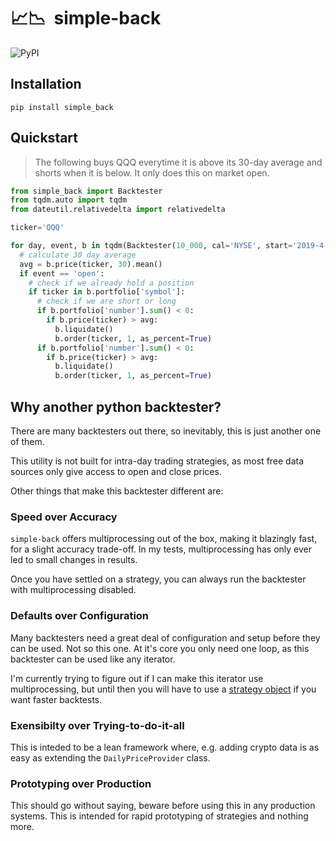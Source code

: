 # 📈📉&nbsp;&nbsp;simple-back
![PyPI](https://img.shields.io/pypi/v/simple-back)

## Installation
````
pip install simple_back
````
## Quickstart
> The following buys QQQ everytime it is above its 30-day average and shorts when it is below. It only does this on market open.

````python
from simple_back import Backtester
from tqdm.auto import tqdm
from dateutil.relativedelta import relativedelta

ticker='QQQ'

for day, event, b in tqdm(Backtester(10_000, cal='NYSE', start='2019-4-1', end=relativedelta(days=1))):
  # calculate 30 day average
  avg = b.price(ticker, 30).mean()
  if event == 'open':
    # check if we already hold a position
    if ticker in b.portfolio['symbol']:
      # check if we are short or long
      if b.portfolio['number'].sum() < 0:
        if b.price(ticker) > avg:
          b.liquidate()
          b.order(ticker, 1, as_percent=True)
      if b.portfolio['number'].sum() < 0:
        if b.price(ticker) > avg:
          b.liquidate()
          b.order(ticker, 1, as_percent=True)
````


## Why another python backtester?
There are many backtesters out there, so inevitably, this is just another one of them.

This utility is not built for intra-day trading strategies, as most free data sources only give access to open and close prices.

Other things that make this backtester different are:
### Speed over Accuracy
``simple-back`` offers multiprocessing out of the box, making it blazingly fast, for a slight accuracy trade-off.
In my tests, multiprocessing has only ever led to small changes in results.

Once you have settled on a strategy, you can always run the backtester with multiprocessing disabled.

### Defaults over Configuration
Many backtesters need a great deal of configuration and setup before they can be used. 
Not so this one. 
At it's core you only need one loop, as this backtester can be used like any iterator.

I'm currently trying to figure out if I can make this iterator use multiprocessing, but until then you will have to use a [strategy object](https://render.githubusercontent.com/view/ipynb?commit=503b7c54ed188028d3ed4abd60c72b724b034d70&enc_url=68747470733a2f2f7261772e67697468756275736572636f6e74656e742e636f6d2f4d696e6958432f73696d706c652d6261636b2f353033623763353465643138383032386433656434616264363063373262373234623033346437302f6578616d706c65732f75736167655f6578616d706c65732e6970796e62&nwo=MiniXC%2Fsimple-back&path=examples%2Fusage_examples.ipynb&repository_id=265216728&repository_type=Repository#Strategy-Class) if you want faster backtests.

### Exensibilty over Trying-to-do-it-all
This is inteded to be a lean framework where, e.g. adding crypto data is as easy as extending the ``DailyPriceProvider`` class.

### Prototyping over Production
This should go without saying, beware before using this in any production systems. This is intended for rapid prototyping of strategies and nothing more.
